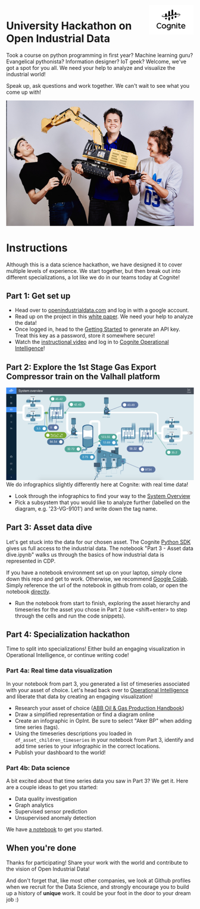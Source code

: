 <a href="https://cognite.com/">
    <img src="https://github.com/cognitedata/cognite-sdk-python/blob/master/img/cognite_logo.png" alt="Cognite logo" title="Cognite" align="right" height="80" />
</a>

# University Hackathon on Open Industrial Data

Took a course on python programming in first year? Machine learning guru? Evangelical pythonista? Information designer? IoT geek? Welcome, we've got a spot for you all. We need your help to analyze and visualize the industrial world!

Speak up, ask questions and work together. We can't wait to see what you come up with!

![Cogniters](static/Cogniters.jpg)

# Instructions
Although this is a data science hackathon, we have designed it to cover multiple levels of experience. We start together, but then break out into different specializations, a lot like we do in our teams today at Cognite!

## Part 1: Get set up
- Head over to [openindustrialdata.com](https://openindustrialdata.com) and log in with a google account.
- Read up on the project in this [white paper](https://cognite.com/media/1145/open-industrial-data-cognite-akerbp.pdf). We need your help to analyze the data!
- Once logged in, head to the [Getting Started](https://openindustrialdata.com/get-started/) to generate an API key. Treat this key as a password, store it somewhere secure!
- Watch the [instructional video](https://player.vimeo.com/video/299176372) and log in to [Cognite Operational Intelligence](https://opint.cogniteapp.com/publicdata/)!


## Part 2: Explore the 1st Stage Gas Export Compressor train on the Valhall platform
![System overview](static/SystemOverview.png)
We do infographics slightly differently here at Cognite: with real time data!
- Look through the infographics to find your way to the [System Overview](https://opint.cogniteapp.com/publicdata/infographics/-LOHKEJPLvt0eRIZu8mE)
- Pick a subsystem that you would like to analyze further (labelled on the diagram, e.g. '23-VG-9101') and write down the tag name.

## Part 3: Asset data dive
Let's get stuck into the data for our chosen asset. The Cognite [Python SDK](https://cognite-sdk-python.readthedocs-hosted.com/en/latest/ ) gives us full access to the industrial data.
The notebook "Part 3 - Asset data dive.ipynb" walks us through the basics of how industrial data is represented in CDP.

If you have a notebook environment set up on your laptop, simply clone down this repo and get to work.
Otherwise, we recommend [Google Colab](https://colab.research.google.com/notebooks/welcome.ipynb#recent=true). Simply reference the url of the notebook in github from colab, or open the notebook [directly](https://colab.research.google.com/github/cognitedata/open-industrial-data/blob/master/workshops/uni-hackathon/Part%203%20-%20Asset%20data%20dive.ipynb).

- Run the notebook from start to finish, exploring the asset hierarchy and timeseries for the asset you chose in Part 2 (use <shift+enter> to step through the cells and run the code snippets).

## Part 4: Specialization hackathon
Time to split into specializations! Either build an engaging visualization in Operational Intelligence, or continue writing code!

### Part 4a: Real time data visualization
In your notebook from part 3, you generated a list of timeseries associated with your asset of choice. Let's head back over to [Operational Intelligence](https://opint.cogniteapp.com/publicdata/infographics) and liberate that data by creating an engaging visualization!
- Research your asset of choice ([ABB Oil & Gas Production Handbook](https://library.e.abb.com/public/34d5b70e18f7d6c8c1257be500438ac3/Oil%20and%20gas%20production%20handbook%20ed3x0_web.pdf))
- Draw a simplified representation or find a diagram online
- Create an infographic in OpInt. Be sure to select "Aker BP" when adding time series (tags).
- Using the timeseries descriptions you loaded in `df_asset_children_timeseries` in your notebook from Part 3, identify and add time series to your infographic in the correct locations.
- Publish your dashboard to the world!

### Part 4b: Data science
A bit excited about that time series data you saw in Part 3? We get it. Here are a couple ideas to get you started:
- Data quality investigation
- Graph analytics
- Supervised sensor prediction
- Unsupervised anomaly detection

We have [a notebook](https://colab.research.google.com/github/cognitedata/open-industrial-data/blob/master/workshops/uni-hackathon/Part%204b%20-%20Data%20Science.ipynb) to get you started.

## When you're done
Thanks for participating! Share your work with the world and contribute to the vision of Open Industrial Data!

And don't forget that, like most other companies, we look at Github profiles when we recruit for the Data Science, and strongly encourage you to build up a history of **unique** work. It could be your foot in the door to your dream job :)